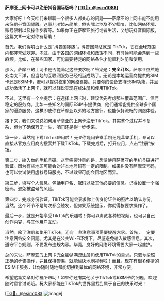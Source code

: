 **萨摩亚上网卡可以注册抖音国际版吗？[[TG💪+ @esim1088](https://t.me/s/esim1088)]**

大家好呀！今天咱们来聊聊一个很多人都关心的问题——萨摩亚的上网卡能不能用来注册抖音国际版。这事儿听起来简单，但实际上涉及不少细节，比如网络环境、账号限制以及操作步骤等。如果你正在萨摩亚旅行或者生活，又想玩抖音国际版，这篇文章一定对你有帮助！

首先，我们得明白什么是“抖音国际版”。抖音国际版就是 TikTok，它在全球范围内都非常受欢迎。不过，由于各国的网络环境和政策不同，有时候可能会遇到一些麻烦。比如，在某些国家，可能需要特定的网络条件才能顺利注册和使用。

那么，萨摩亚的上网卡是否能满足这些要求呢？答案是：**完全可以**。萨摩亚虽然地处南太平洋，但当地的互联网服务已经相当成熟了。无论是本地运营商提供的SIM卡还是ESIM卡，都可以提供稳定的网络连接。只要你的设备支持ESIM功能，并且成功激活了上网卡，就可以轻松实现在线注册和使用TikTok。

不过，这里有一个小提示：在选择上网卡时，建议优先考虑那些覆盖范围广、信号稳定的服务商。比如一些知名的国际ESIM卡提供商，他们通常能提供全球多个国家的漫游服务，这样即使你在萨摩亚以外的地方旅行，也能保持流畅的网络体验。

接下来，我们来说说如何用萨摩亚的上网卡注册TikTok。其实整个过程并不复杂，但为了确保万无一失，咱们还是得一步步来。

第一步，当然是下载TikTok应用啦！无论你是用安卓手机还是苹果手机，都可以直接从官方应用商店搜索并下载TikTok。下载完成后，打开应用，点击“注册”按钮。

第二步，输入你的手机号码。这里需要注意的是，尽量使用萨摩亚的手机号码进行验证。因为有些地区可能会对非本地号码有一定的限制。如果你没有萨摩亚号码，也可以尝试使用虚拟号码服务，不过效果可能会因地区而异。

第三步，填写个人信息。包括用户名、密码以及其他必要的信息。记得设置一个强密码，避免被盗号的风险。

第四步，完成身份验证。TikTok可能会要求你上传身份证件的照片以确认身份。当然，这个环节不是每次都会触发，但如果系统提示，你就得按要求操作了。

最后一步，就是开始享受TikTok的乐趣啦！你可以浏览各种短视频，也可以自己创作内容，与其他用户互动。

当然，除了注册和使用TikTok，还有一些注意事项需要提醒大家。首先，一定要注意网络安全问题。尤其是在公共Wi-Fi环境下，尽量避免输入敏感信息。其次，遵守平台规则，不要发布违规内容。毕竟，良好的网络环境需要大家一起维护。

总的来说，萨摩亚的上网卡完全能够满足注册和使用TikTok的需求。只要你按照正确的步骤操作，并且保持警惕，就能愉快地刷视频啦！而且，现在有很多便捷的ESIM卡服务，让你随时随地都能切换到最优的网络环境，非常方便。

希望这篇文章对你有所帮助！如果你还有其他关于TikTok或ESIM卡的问题，欢迎随时留言讨论哦。祝大家都能在TikTok的世界里找到属于自己的快乐时光！

[[TG💪+ @esim1088](https://t.me/s/esim1088) ![Image](https://i.postimg.cc/4NQfJmqS/Snipaste-2025-05-13-00-14-12.png)]